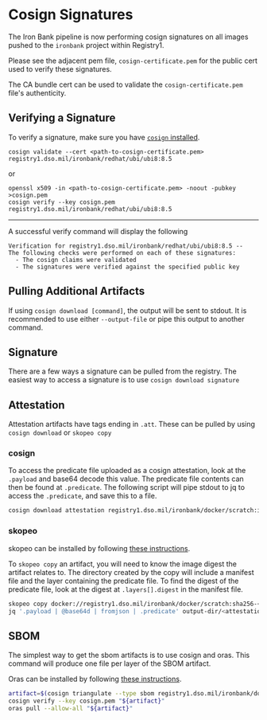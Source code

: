 # Cosign Signatures

The Iron Bank pipeline is now performing cosign signatures on all images pushed to the `ironbank` project within Registry1.

Please see the adjacent pem file, `cosign-certificate.pem` for the public cert used to verify these signatures.

The CA bundle cert can be used to validate the `cosign-certificate.pem` file's authenticity.

## Verifying a Signature

To verify a signature, make sure you have [`cosign` installed](https://github.com/sigstore/cosign#installation).

```log
cosign validate --cert <path-to-cosign-certificate.pem> registry1.dso.mil/ironbank/redhat/ubi/ubi8:8.5
```

or

```log
openssl x509 -in <path-to-cosign-certificate.pem> -noout -pubkey >cosign.pem
cosign verify --key cosign.pem registry1.dso.mil/ironbank/redhat/ubi/ubi8:8.5
```

---

A successful verify command will display the following

```log
Verification for registry1.dso.mil/ironbank/redhat/ubi/ubi8:8.5 --
The following checks were performed on each of these signatures:
  - The cosign claims were validated
  - The signatures were verified against the specified public key
```

## Pulling Additional Artifacts

If using `cosign download [command]`, the output will be sent to stdout.
It is recommended to use either `--output-file` or pipe this output to another command.

## Signature

There are a few ways a signature can be pulled from the registry.
The easiest way to access a signature is to use `cosign download signature`

## Attestation

Attestation artifacts have tags ending in `.att`.
These can be pulled by using `cosign download` or `skopeo copy`

### cosign

To access the predicate file uploaded as a cosign attestation, look at the `.payload` and base64 decode this value.
The predicate file contents can then be found at `.predicate`.
The following script will pipe stdout to jq to access the `.predicate`, and save this to a file.

```bash
cosign download attestation registry1.dso.mil/ironbank/docker/scratch:ironbank | jq '.payload | @base64d | fromjson | .predicate' >vat_response.json
```

### skopeo

skopeo can be installed by following [these instructions](https://github.com/containers/skopeo/blob/main/install.md).

To `skopeo copy` an artifact, you will need to know the image digest the artifact relates to.
The directory created by the copy will include a manifest file and the layer containing the predicate file.
To find the digest of the predicate file, look at the digest at `.layers[].digest` in the manifest file.

```sh
skopeo copy docker://registry1.dso.mil/ironbank/docker/scratch:sha256-<digest>.att dir:output-dir
jq '.payload | @base64d | fromjson | .predicate' output-dir/<attestation-digest> >vat_response.json
```

## SBOM

The simplest way to get the sbom artifacts is to use cosign and oras.
This command will produce one file per layer of the SBOM artifact.

Oras can be installed by following [these instructions](https://oras.land/cli/).

```bash
artifact=$(cosign triangulate --type sbom registry1.dso.mil/ironbank/docker/scratch:ironbank)
cosign verify --key cosign.pem "${artifact}"
oras pull --allow-all "${artifact}"
```
